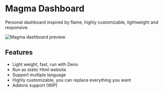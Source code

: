 # Magma Dashboard
Personal dashboard inspired by flame, highly customizable, lightweight and responsive.

![Magma dashboard preview](https://i.imgur.com/XaAvyRC.png)

## Features
* Light weight, fast, run with Deno
* Run as static Html website
* Support multiple language
* Highly customizable, you can replace everything you want
* Addons support (WIP)